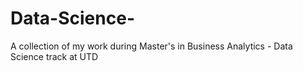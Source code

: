 # Data-Science-
A collection of my work during Master's in Business Analytics - Data Science track at UTD
